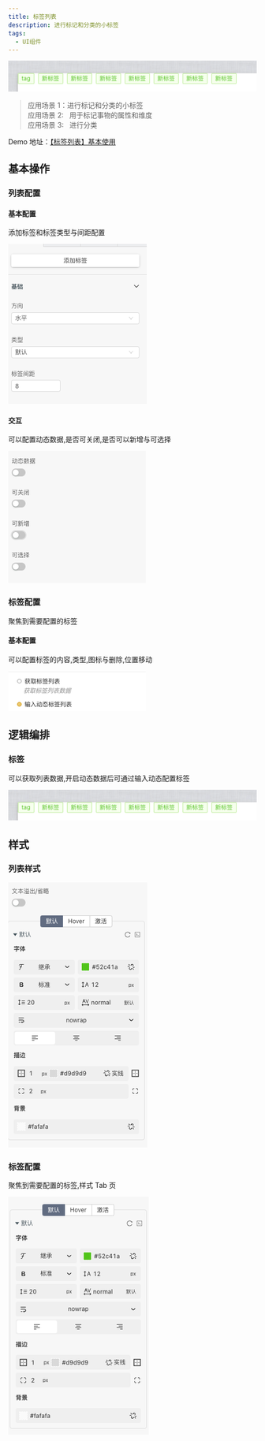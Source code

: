 ```yaml
---
title: 标签列表
description: 进行标记和分类的小标签
tags:
  - UI组件
---
```


![Alt text](img/image.png)

> 应用场景 1：进行标记和分类的小标签\
> 应用场景 2:   用于标记事物的属性和维度\
> 应用场景 3:   进行分类

Demo 地址：[【标签列表】基本使用](https://my.mybricks.world/mybricks-app-pcspa/index.html?id=514701430378565)

## 基本操作

### 列表配置

#### 基本配置

添加标签和标签类型与间距配置

![Alt text](img/image-1.png)

#### 交互

可以配置动态数据,是否可关闭,是否可以新增与可选择

![Alt text](img/image-2.png)

### 标签配置

聚焦到需要配置的标签

#### 基本配置

可以配置标签的内容,类型,图标与删除,位置移动

![Alt text](img/image-4.png)

## 逻辑编排

### 标签

可以获取列表数据,开启动态数据后可通过输入动态配置标签

![Alt text](img/image.png)

## 样式

### 列表样式

![Alt text](img/image-5.png)

### 标签配置

聚焦到需要配置的标签,样式 Tab 页

![Alt text](img/image-6.png)
